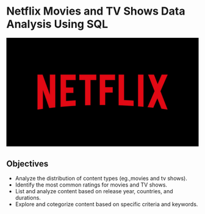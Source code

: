 # Netflix Movies and TV Shows Data Analysis Using SQL
![Netflix Logo](https://github.com/SaloniMohite34/Netflix_sql_Project/blob/main/Netflixlogo.jpg)

## Objectives
- Analyze the distribution of content types (eg.,movies and tv shows).
- Identify the most common ratings for movies and TV shows.
- List and analyze content based on release year, countries, and durations.
- Explore and cotegorize content based on specific criteria and keywords.
